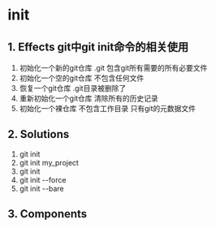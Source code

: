 # init

## 1. **Effects** git中git init命令的相关使用

1. 初始化一个新的git仓库 .git 包含git所有需要的所有必要文件
2. 初始化一个空的git仓库 不包含任何文件
3. 恢复一个git仓库 .git目录被删除了
4. 重新初始化一个git仓库 清除所有的历史记录
5. 初始化一个裸仓库 不包含工作目录 只有git的元数据文件

## 2. **Solutions**

1. git init
2. git init my_project
3. git init
4. git init --force
5. git init --bare

## 3. **Components**
